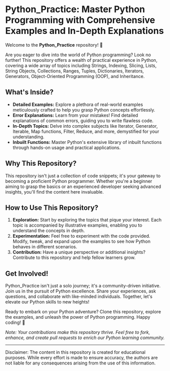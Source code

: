 # Python_Practice: Master Python Programming with Comprehensive Examples and In-Depth Explanations

Welcome to the **Python_Practice** repository! 🐍

Are you eager to dive into the world of Python programming? Look no further! This repository offers a wealth of practical experience in Python, covering a wide array of topics including Strings, Indexing, Slicing, Lists, String Objects, Collections, Ranges, Tuples, Dictionaries, Iterators, Generators, Object-Oriented Programming (OOP), and Inheritance.

## What's Inside?
- **Detailed Examples:** Explore a plethora of real-world examples meticulously crafted to help you grasp Python concepts effortlessly.
- **Error Explanations:** Learn from your mistakes! Find detailed explanations of common errors, guiding you to write flawless code.
- **In-Depth Topics:** Delve into complex subjects like Iterator, Generator, Iterable, Map functions, Filter, Reduce, and more, demystified for your understanding.
- **Inbuilt Functions:** Master Python's extensive library of inbuilt functions through hands-on usage and practical applications.

## Why This Repository?
This repository isn't just a collection of code snippets; it's your gateway to becoming a proficient Python programmer. Whether you're a beginner aiming to grasp the basics or an experienced developer seeking advanced insights, you'll find the content here invaluable.

## How to Use This Repository?
1. **Exploration:** Start by exploring the topics that pique your interest. Each topic is accompanied by illustrative examples, enabling you to understand the concepts in depth.
2. **Experimentation:** Feel free to experiment with the code provided. Modify, tweak, and expand upon the examples to see how Python behaves in different scenarios.
3. **Contribution:** Have a unique perspective or additional insights? Contribute to this repository and help fellow learners grow.

## Get Involved!
Python_Practice isn't just a solo journey; it's a community-driven initiative. Join us in the pursuit of Python excellence. Share your experiences, ask questions, and collaborate with like-minded individuals. Together, let's elevate our Python skills to new heights!

Ready to embark on your Python adventure? Clone this repository, explore the examples, and unleash the power of Python programming. Happy coding! 🚀

*Note: Your contributions make this repository thrive. Feel free to fork, enhance, and create pull requests to enrich our Python learning community.*

---

Disclaimer: The content in this repository is created for educational purposes. While every effort is made to ensure accuracy, the authors are not liable for any consequences arising from the use of this information.
